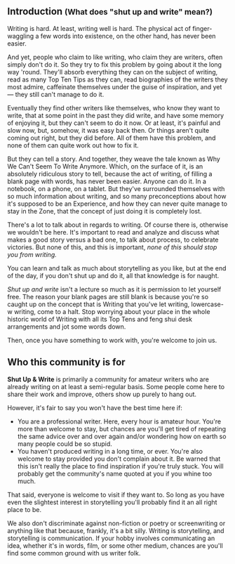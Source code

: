 ## Introduction <small>(What does "shut up and write" mean?)</small>

Writing is hard. At least, writing well is hard. The physical act of finger-waggling a few words into existence, on the other hand, has never been easier.

And yet, people who claim to like writing, who claim they are writers, often simply don't do it. So they try to fix this problem by going about it the long way 'round. They'll absorb everything they can on the subject of writing, read as many Top Ten Tips as they can, read biographies of the writers they most admire, caffeinate themselves under the guise of inspiration, and yet &mdash; they still can't manage to do it.

Eventually they find other writers like themselves, who know they want to write, that at some point in the past they did write, and have some memory of enjoying it, but they can't seem to do it now. Or at least, it's painful and slow now, but, somehow, it was easy back then. Or things aren't quite coming out right, but they did before. All of them have this problem, and none of them can quite work out how to fix it.

But they can tell a story. And together, they weave the tale known as Why We Can't Seem To Write Anymore. Which, on the surface of it, is an absolutely ridiculous story to tell, because the act of writing, of filling a blank page with words, has never been easier. Anyone can do it. In a notebook, on a phone, on a tablet. But they've surrounded themselves with so much information about writing, and so many preconceptions about how it's supposed to be an Experience, and how they can never quite manage to stay in the Zone, that the concept of just doing it is completely lost.

There's a lot to talk about in regards to writing. Of course there is, otherwise we wouldn't be here. It's important to read and analyze and discuss what makes a good story versus a bad one, to talk about process, to celebrate victories. But none of this, and this is important, *none of this should stop you from writing.*

You can learn and talk as much about storytelling as you like, but at the end of the day, if you don't shut up and do it, all that knowledge is for naught.

*Shut up and write* isn't a lecture so much as it is permission to let yourself free. The reason your blank pages are still blank is because you're so caught up on the concept that is Writing that you've let writing, lowercase-w writing, come to a halt. Stop worrying about your place in the whole historic world of Writing with all its Top Tens and feng shui desk arrangements and jot some words down.

Then, once you have something to work with, you're welcome to join us.

## Who this community is for
**Shut Up & Write** is primarily a community for amateur writers who are already writing on at least a semi-regular basis. Some people come here to share their work and improve, others show up purely to hang out.

However, it's fair to say you won't have the best time here if:

* You are a professional writer. Here, every hour is amateur hour. You're more than welcome to stay, but chances are you'll get tired of repeating the same advice over and over again and/or wondering how on earth so many people could be so stupid.
* You haven't produced writing in a long time, or ever. You're also welcome to stay provided you don't complain about it. Be warned that this isn't really the place to find inspiration if you're truly stuck. You will probably get the community's name quoted at you if you whine too much.

That said, everyone is welcome to visit if they want to. So long as you have even the slightest interest in storytelling you'll probably find it an all right place to be.

We also don't discriminate against non-fiction or poetry or screenwriting or anything like that because, frankly, it's a bit silly. Writing is storytelling, and storytelling is communication. If your hobby involves communicating an idea, whether it's in words, film, or some other medium, chances are you'll find some common ground with us writer folk.
